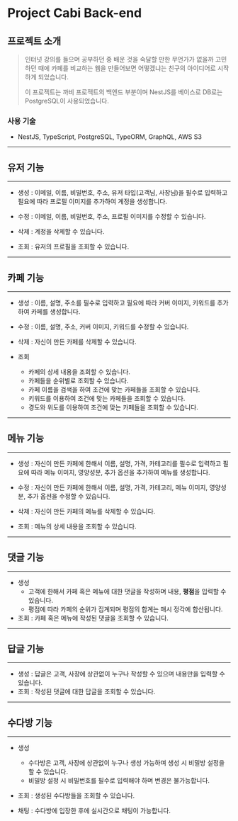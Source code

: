 # Project Cabi Back-end

## 프로젝트 소개

> 인터넛 강의를 들으며 공부하던 중 배운 것을 숙달할 만한 무언가가 없을까 고민하던 때에 카페를 비교하는 웹을 만들어보면 어떻겠냐는 친구의 아이디어로 시작하게 되었습니다.
>
> 이 프로젝트는 까비 프로젝트의 백엔드 부분이며 NestJS를 베이스로 DB로는 PostgreSQL이 사용되었습니다.

### 사용 기술

- NestJS, TypeScript, PostgreSQL, TypeORM, GraphQL, AWS S3

---

## **유저 기능**

---

- 생성 :
  이메일, 이름, 비밀번호, 주소, 유저 타입(고객님, 사장님)을 필수로 입력하고 필요에 따라 프로필 이미지를 추가하여 계정을 생성합니다.

- 수정 : 이메일, 이름, 비밀번호, 주소, 프로필 이미지를 수정할 수 있습니다.

- 삭제 : 계정을 삭제할 수 있습니다.
- 조회 : 유저의 프로필을 조회할 수 있습니다.

---

## **카페 기능**

---

- 생성 : 이름, 설명, 주소를 필수로 입력하고 필요에 따라 커버 이미지, 키워드를 추가하여 카페를 생성합니다.

- 수정 : 이름, 설명, 주소, 커버 이미지, 키워드를 수정할 수 있습니다.

- 삭제 : 자신이 만든 카페를 삭제할 수 있습니다.
- 조회
  - 카페의 상세 내용을 조회할 수 있습니다.
  - 카페들을 순위별로 조회할 수 있습니다.
  - 카페 이름을 검색을 하여 조건에 맞는 카페들을 조회할 수 있습니다.
  - 키워드를 이용하여 조건에 맞는 카페들을 조회할 수 있습니다.
  - 경도와 위도를 이용하여 조건에 맞는 카페들을 조회할 수 있습니다.

---

## **메뉴 기능**

---

- 생성 : 자신이 만든 카페에 한해서 이름, 설명, 가격, 카테고리를 필수로 입력하고 필요에 따라 메뉴 이미지, 영양성분, 추가 옵션을 추가하여 메뉴를 생성합니다.

- 수정 : 자신이 만든 카페에 한해서 이름, 설명, 가격, 카테고리, 메뉴 이미지, 영양성분, 추가 옵션을 수정할 수 있습니다.

- 삭제 : 자신이 만든 카페의 메뉴를 삭제할 수 있습니다.
- 조회 : 메뉴의 상세 내용을 조회할 수 있습니다.

---

## **댓글 기능**

---

- 생성
  - 고객에 한해서 카페 혹은 메뉴에 대한 댓글을 작성하며 내용, **평점**을 입력할 수 있습니다.
  - 평점에 따라 카페의 순위가 집계되며 평점의 합계는 매시 정각에 합산됩니다.
- 조회 : 카페 혹은 메뉴에 작성된 댓글을 조회할 수 있습니다.

---

## **답글 기능**

---

- 생성 : 답글은 고객, 사장에 상관없이 누구나 작성할 수 있으며 내용만을 입력할 수 있습니다.
- 조회 : 작성된 댓글에 대한 답글을 조회할 수 있습니다.

---

## **수다방 기능**

---

- 생성
  - 수다방은 고객, 사장에 상관없이 누구나 생성 가능하며 생성 시 비밀방 설정을 할 수 있습니다.
  - 비밀방 설정 시 비밀번호를 필수로 입력해야 하며 변경은 불가능합니다.
- 조회 : 생성된 수다방들을 조회할 수 있습니다.

- 채팅 : 수다방에 입장한 후에 실시간으로 채팅이 가능합니다.
